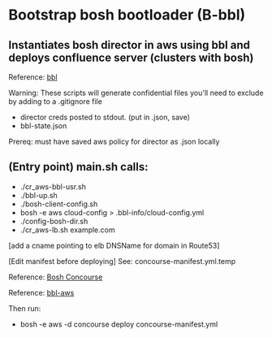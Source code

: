# Bootstrap bosh bootloader (B-bbl)

## Instantiates bosh director in aws using bbl and deploys confluence server (clusters with bosh)

Reference: [bbl](https://github.com/cloudfoundry/bosh-bootloader)

Warning: These scripts will generate confidential files you'll need to exclude by adding to a .gitignore file
- director creds posted to stdout. (put in .json, save)
- bbl-state.json

Prereq: must have saved aws policy for director as .json locally

## (Entry point) main.sh calls:
- ./cr_aws-bbl-usr.sh
- ./bbl-up.sh <aws-access-key-id> <aws-secret-access-key>
- ./bosh-client-config.sh
- bosh -e aws cloud-config > .bbl-info/cloud-config.yml
- ./config-bosh-dir.sh
- ./cr_aws-lb.sh example.com

[add a cname pointing to elb DNSName for domain in Route53]

[Edit manifest before deploying] See: concourse-manifest.yml.temp

Reference: [Bosh Concourse](https://concourse.ci/clusters-with-bosh.html)

Reference: [bbl-aws](https://github.com/cloudfoundry/bosh-bootloader/blob/master/docs/getting-started-aws.md)

Then run:
- bosh -e aws -d concourse deploy concourse-manifest.yml
